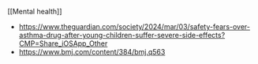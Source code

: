 [[Mental health]]

- https://www.theguardian.com/society/2024/mar/03/safety-fears-over-asthma-drug-after-young-children-suffer-severe-side-effects?CMP=Share_iOSApp_Other
- https://www.bmj.com/content/384/bmj.q563